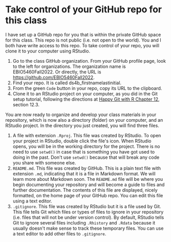 # Take control of your GitHub repo for this class

I have set up a GitHub repo for you that is within the private GitHub space for this class. This repo is not public (i.e. not open to the world). You and I both have write access to this repo. To take control of your repo, you will clone it to your computer using RStudio.

1. Go to the class GitHub organization. From your GitHub profile page, look to the left for organizations. The organization name is EBIO5460Fall2022. Or directly, the URL is https://github.com/EBIO5460Fall2022.
2. Find your repo. It is called ds4b_firstnamelastinitial.
3. From the green `Code` button in your repo, copy its URL to the clipboard.
4. Clone it to an RStudio project on your computer, as you did in the Git setup tutorial, following the directions at [Happy Git with R Chapter 12](http://happygitwithr.com/rstudio-git-github.html), section 12.3.

You are now ready to organize and develop your class materials in your repository, which is now also a directory (folder) on your computer, and an RStudio project. In the directory you just created, you will find three files.

1. A file with extension `.Rproj`. This file was created by RStudio. To open your project in RStudio, double click the file's icon. When RStudio opens, you will be in the working directory for the project. There is no need to use `setwd()` in case that is something you have got used to doing in the past. Don't use `setwd()` because that will break any code you share with someone else.
2. `README.md`. This file was created by GitHub. This is a plain text file with extension `.md`, indicating that it is a file in Markdown format. We will learn more about Markdown soon. The `README.md` file will be where you begin documenting your repository and will become a guide to files and further documentation. The contents of this file are displayed, nicely formatted, on the home page of your GitHub repo. You can edit this file using a text editor.
3. `.gitignore`. This file was created by RStudio but it is a file used by Git. This file tells Git which files or types of files to ignore in your repository (i.e. files that will not be under version control). By default, RStudio tells Git to ignore several files including `.Rhistory` and `.Rdata` because it usually doesn't make sense to track these temporary files. You can use a text editor to add other files to `.gitignore`.